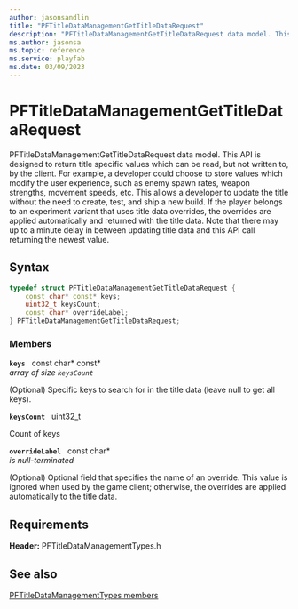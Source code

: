 ```yaml
---
author: jasonsandlin
title: "PFTitleDataManagementGetTitleDataRequest"
description: "PFTitleDataManagementGetTitleDataRequest data model. This API is designed to return title specific values which can be read, but not written to, by the client. For example, a developer could choose to store values which modify the user experience, such as enemy spawn rates, weapon strengths, movement speeds, etc. This allows a developer to update the title without the need to create, test, and ship a new build. If the player belongs to an experiment variant that uses title data overrides, the overrides are applied automatically and returned with the title data. Note that there may up to a minute delay in between updating title data and this API call returning the newest value."
ms.author: jasonsa
ms.topic: reference
ms.service: playfab
ms.date: 03/09/2023
---
```


# PFTitleDataManagementGetTitleDataRequest  

PFTitleDataManagementGetTitleDataRequest data model. This API is designed to return title specific values which can be read, but not written to, by the client. For example, a developer could choose to store values which modify the user experience, such as enemy spawn rates, weapon strengths, movement speeds, etc. This allows a developer to update the title without the need to create, test, and ship a new build. If the player belongs to an experiment variant that uses title data overrides, the overrides are applied automatically and returned with the title data. Note that there may up to a minute delay in between updating title data and this API call returning the newest value.  

## Syntax  
  
```cpp
typedef struct PFTitleDataManagementGetTitleDataRequest {  
    const char* const* keys;  
    uint32_t keysCount;  
    const char* overrideLabel;  
} PFTitleDataManagementGetTitleDataRequest;  
```
  
### Members  
  
**`keys`** &nbsp; const char* const*  
*array of size `keysCount`*  
  
(Optional) Specific keys to search for in the title data (leave null to get all keys).
  
**`keysCount`** &nbsp; uint32_t  
  
Count of keys
  
**`overrideLabel`** &nbsp; const char*  
*is null-terminated*  
  
(Optional) Optional field that specifies the name of an override. This value is ignored when used by the game client; otherwise, the overrides are applied automatically to the title data.
  
  
## Requirements  
  
**Header:** PFTitleDataManagementTypes.h
  
## See also  
[PFTitleDataManagementTypes members](../pftitledatamanagementtypes_members.md)  

  
  
